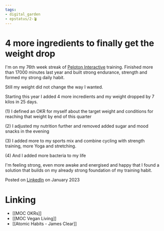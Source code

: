 ```yaml
---
tags: 
- digital_garden
- epstatus/2-🪴
---
```

# 4 more ingredients to finally get the weight drop

I'm on my 76th week streak of [Peloton Interactive](https://www.linkedin.com/company/peloton-interactive-/) training. Finished more than 17000 minutes last year and built strong endurance, strength and formed my strong daily habit.  
  
Still my weight did not change the way I wanted.  
  
Starting this year I added 4 more incredients and my weight dropped by 7 kilos in 25 days.  
  
(1) I defined an OKR for myself about the target weight and conditions for reaching that weight by end of this quarter  
  
(2) I adjusted my nutrition further and removed added sugar and mood snacks in the evening  
  
(3) I added more to my sports mix and combine cycling with strength training, more Yoga and stretching.  
  
(4) And I added more bacteria to my life  
  
I'm feeling strong, even more awake and energised and happy that I found a solution that builds on my already strong foundation of my training habit.    

Posted on [LinkedIn](https://www.linkedin.com/posts/sebastiankamilli_okr-weightloss-nutrition-activity-7023171343990849536-Yhya?utm_source=share&utm_medium=member_desktop) on January 2023

# Linking
+ [[MOC OKRs]]
+ [[MOC Vegan Living]]
+ [[Atomic Habits - James Clear]]

